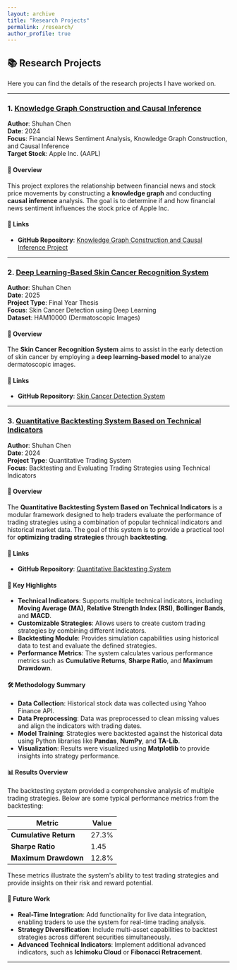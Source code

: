 ```yaml
---
layout: archive
title: "Research Projects"
permalink: /research/
author_profile: true
---
```


## 📚 Research Projects

Here you can find the details of the research projects I have worked on.

---

### 1. [Knowledge Graph Construction and Causal Inference](https://github.com/ChenShuhan02/Knowledge-Graph-Construction-and-Causal-Inference)

**Author**: Shuhan Chen  
**Date**: 2024  
**Focus**: Financial News Sentiment Analysis, Knowledge Graph Construction, and Causal Inference  
**Target Stock**: Apple Inc. (AAPL)  

#### 📜 Overview
This project explores the relationship between financial news and stock price movements by constructing a **knowledge graph** and conducting **causal inference** analysis. The goal is to determine if and how financial news sentiment influences the stock price of Apple Inc.

#### 🔗 Links
- **GitHub Repository**: [Knowledge Graph Construction and Causal Inference Project](https://github.com/ChenShuhan02/Knowledge-Graph-Construction-and-Causal-Inference)

---

### 2. [Deep Learning-Based Skin Cancer Recognition System](https://github.com/ChenShuhan02/Skin-cancer-system)

**Author**: Shuhan Chen  
**Date**: 2025  
**Project Type**: Final Year Thesis  
**Focus**: Skin Cancer Detection using Deep Learning  
**Dataset**: HAM10000 (Dermatoscopic Images)

#### 📜 Overview
The **Skin Cancer Recognition System** aims to assist in the early detection of skin cancer by employing a **deep learning-based model** to analyze dermatoscopic images.

#### 🔗 Links
- **GitHub Repository**: [Skin Cancer Detection System](https://github.com/ChenShuhan02/Skin-cancer-system)

---

### 3. [Quantitative Backtesting System Based on Technical Indicators](https://github.com/ChenShuhan02/Quantitative-Backtesting-System-Based-on-Technical-Indicators)

**Author**: Shuhan Chen  
**Date**: 2024  
**Project Type**: Quantitative Trading System  
**Focus**: Backtesting and Evaluating Trading Strategies using Technical Indicators

#### 📜 Overview
The **Quantitative Backtesting System Based on Technical Indicators** is a modular framework designed to help traders evaluate the performance of trading strategies using a combination of popular technical indicators and historical market data. The goal of this system is to provide a practical tool for **optimizing trading strategies** through **backtesting**.

#### 🔗 Links
- **GitHub Repository**: [Quantitative Backtesting System](https://github.com/ChenShuhan02/Quantitative-Backtesting-System-Based-on-Technical-Indicators)

#### 🔑 Key Highlights
- **Technical Indicators**: Supports multiple technical indicators, including **Moving Average (MA)**, **Relative Strength Index (RSI)**, **Bollinger Bands**, and **MACD**.
- **Customizable Strategies**: Allows users to create custom trading strategies by combining different indicators.
- **Backtesting Module**: Provides simulation capabilities using historical data to test and evaluate the defined strategies.
- **Performance Metrics**: The system calculates various performance metrics such as **Cumulative Returns**, **Sharpe Ratio**, and **Maximum Drawdown**.

#### 🛠️ Methodology Summary
- **Data Collection**: Historical stock data was collected using Yahoo Finance API.
- **Data Preprocessing**: Data was preprocessed to clean missing values and align the indicators with trading dates.
- **Model Training**: Strategies were backtested against the historical data using Python libraries like **Pandas**, **NumPy**, and **TA-Lib**.
- **Visualization**: Results were visualized using **Matplotlib** to provide insights into strategy performance.

#### 📊 Results Overview
The backtesting system provided a comprehensive analysis of multiple trading strategies. Below are some typical performance metrics from the backtesting:

| Metric                | Value       |
|-----------------------|-------------|
| **Cumulative Return** | 27.3%       |
| **Sharpe Ratio**      | 1.45        |
| **Maximum Drawdown**  | 12.8%       |

These metrics illustrate the system's ability to test trading strategies and provide insights on their risk and reward potential.

#### 🚀 Future Work
- **Real-Time Integration**: Add functionality for live data integration, enabling traders to use the system for real-time trading analysis.
- **Strategy Diversification**: Include multi-asset capabilities to backtest strategies across different securities simultaneously.
- **Advanced Technical Indicators**: Implement additional advanced indicators, such as **Ichimoku Cloud** or **Fibonacci Retracement**.

---

